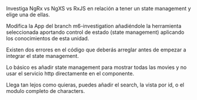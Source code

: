 Investiga NgRx vs NgXS vs RxJS en relación a tener un state management y elige una de ellas.

Modifica la App del branch m6-investigation añadiéndole la herramienta seleccionada aportando control de estado (state management) aplicando los conocimientos de esta unidad.

Existen dos errores en el código que deberás arreglar antes de empezar a integrar el state management.

Lo básico es añadir state management para mostrar todas las movies y no usar el servicio http directamente en el componente.

Llega tan lejos como quieras, puedes añadir el search, la vista por id, o el modulo completo de characters.
